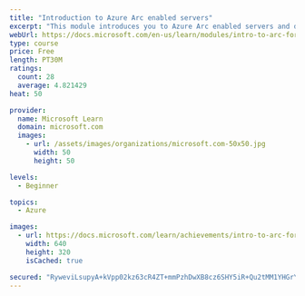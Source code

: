 ```yaml
---
title: "Introduction to Azure Arc enabled servers"
excerpt: "This module introduces you to Azure Arc enabled servers and describes its characteristics, capabilities, and use cases."
webUrl: https://docs.microsoft.com/en-us/learn/modules/intro-to-arc-for-servers/
type: course
price: Free
length: PT30M
ratings:
  count: 28
  average: 4.821429
heat: 50

provider:
  name: Microsoft Learn
  domain: microsoft.com
  images:
    - url: /assets/images/organizations/microsoft.com-50x50.jpg
      width: 50
      height: 50

levels:
  - Beginner

topics:
  - Azure

images:
  - url: https://docs.microsoft.com/learn/achievements/intro-to-arc-for-servers-social.png
    width: 640
    height: 320
    isCached: true

secured: "RyweviLsupyA+kVpp02kz63cR4ZT+mmPzhDwXB8cz6SHY5iR+Qu2tMM1YHGrYufuoESgyUm6XM3BI7BZQleCZTpIByy+obV7pTV5PG0pYpE62RRZKg1a0jkhXSt0BsC9y1+ExU2QqabIYIfQPYErTFVChXPSfakKPVTFTQPH1uLqgya2blZOUjPjyEMqY2xhIrp7nMxXRUhxG90uAebOw1H0lSpAuHzCbBmjADu6booS6dGZcTNqAR7ARbYxJHWzUdCYxR7d2rHnBNw36BtECk3rGdIXnUgWQABqBuc1a4/MKAHXdtkov1mc0+KtlGzc1ICbJIuBXv0UwSRVm7fUi4pnDIHNK/D9XND3H0Uq8wbPjrIjSX7aSxKNICGtzN42lWgd2byuuok8LYv1AS8OnlU+XbN1L7bOEw74865pLiE=;j4os4ygTettouQoowwcQvA=="
---
```


